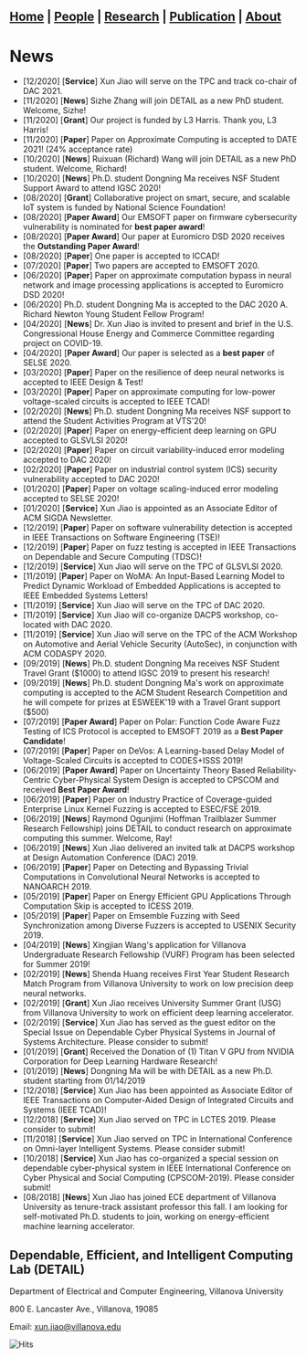 ## [**Home**](./) | [People](./people) | [Research](./research) | [Publication](./publication) | [About](./about) 

# News
* [12/2020] [**Service**]  Xun Jiao will serve on the TPC and track co-chair of DAC 2021. 
* [11/2020] [**News**] Sizhe Zhang will join DETAIL as a new PhD student. Welcome, Sizhe!
* [11/2020] [**Grant**] Our project is funded by L3 Harris. Thank you, L3 Harris! 
* [11/2020] [**Paper**] Paper on Approximate Computing is accepted to DATE 2021! (24% acceptance rate) 
* [10/2020] [**News**] Ruixuan (Richard) Wang will join DETAIL as a new PhD student. Welcome, Richard!
* [10/2020] [**News**] Ph.D. student Dongning Ma receives NSF Student Support Award to attend IGSC 2020!
* [08/2020] [**Grant**] Collaborative project on smart, secure, and scalable IoT system is funded by National Science Foundation!
* [08/2020] [**Paper Award**] Our EMSOFT paper on firmware cybersecurity vulnerability is nominated for **best paper award**!
* [08/2020] [**Paper Award**] Our paper at Euromicro DSD 2020 receives the **Outstanding Paper Award**!
* [08/2020] [**Paper**] One paper is accepted to ICCAD!
* [07/2020] [**Paper**] Two papers are accepted to EMSOFT 2020.
* [06/2020] [**Paper**] Paper on approximate computation bypass in neural network and image processing applications is accepted to Euromicro DSD 2020!
* [06/2020] Ph.D. student Dongning Ma is accepted to the DAC 2020 A. Richard Newton Young Student Fellow Program!
* [04/2020] [**News**] Dr. Xun Jiao is invited to present and brief in the U.S. Congressional House Energy and Commerce Committee regarding project on COVID-19.
* [04/2020] [**Paper Award**] Our paper is selected as a **best paper** of SELSE 2020.  
* [03/2020] [**Paper**] Paper on the resilience of deep neural networks is accepted to IEEE Design & Test!
* [03/2020] [**Paper**] Paper on approximate computing for low-power voltage-scaled circuits is accepted to IEEE TCAD!
* [02/2020] [**News**] Ph.D. student Dongning Ma receives NSF support to attend the Student Activities Program at VTS'20!
* [02/2020] [**Paper**] Paper on energy-efficient deep learning on GPU accepted to GLSVLSI 2020!
* [02/2020] [**Paper**] Paper on circuit variability-induced error modeling accepted to DAC 2020! 
* [02/2020] [**Paper**] Paper on industrial control system (ICS) security vulnerability accepted to DAC 2020!
* [01/2020] [**Paper**] Paper on voltage scaling-induced error modeling accepted to SELSE 2020! 
* [01/2020] [**Service**] Xun Jiao is appointed as an Associate Editor of ACM SIGDA Newsletter.
* [12/2019] [**Paper**] Paper on software vulnerability detection is accepted in IEEE Transactions on Software Engineering (TSE)!
* [12/2019] [**Paper**] Paper on fuzz testing is accepted in IEEE Transactions on Dependable and Secure Computing (TDSC)!
* [12/2019] [**Service**] Xun Jiao will serve on the TPC of GLSVLSI 2020. 
* [11/2019] [**Paper**] Paper on WoMA: An Input-Based Learning Model to Predict Dynamic Workload of Embedded Applications is accepted to IEEE Embedded Systems Letters!
* [11/2019] [**Service**] Xun Jiao will serve on the TPC of DAC 2020. 
* [11/2019] [**Service**] Xun Jiao will co-organize DACPS workshop, co-located with DAC 2020. 
* [11/2019] [**Service**] Xun Jiao will serve on the TPC of the ACM Workshop on Automotive and Aerial Vehicle Security (AutoSec), in conjunction with ACM CODASPY 2020. 
* [09/2019] [**News**] Ph.D. student Dongning Ma receives NSF Student Travel Grant ($1000) to attend IGSC 2019 to present his research!
* [09/2019] [**News**] Ph.D. student Dongning Ma's work on approximate computing is accepted to the ACM Student Research Competition and he will compete for prizes at ESWEEK'19 with a Travel Grant support ($500)
* [07/2019] [**Paper Award**] Paper on Polar: Function Code Aware Fuzz Testing of ICS Protocol is accepted to EMSOFT 2019 as a **Best Paper Candidate**!
* [07/2019] [**Paper**] Paper on DeVos: A Learning-based Delay Model of Voltage-Scaled Circuits is accepted to CODES+ISSS 2019!
* [06/2019] [**Paper Award**] Paper on Uncertainty Theory Based Reliability-Centric Cyber-Physical System Design is accepted to CPSCOM and received **Best Paper Award**!
* [06/2019] [**Paper**] Paper on Industry Practice of Coverage-guided Enterprise Linux Kernel Fuzzing is accepted to ESEC/FSE 2019.
* [06/2019] [**News**] Raymond Ogunjimi (Hoffman Trailblazer Summer Research Fellowship) joins DETAIL to conduct research on approximate computing this summer. Welcome, Ray!
* [06/2019] [**News**] Xun Jiao delivered an invited talk at DACPS workshop at Design Automation Conference (DAC) 2019.
* [06/2019] [**Paper**] Paper on Detecting and Bypassing Trivial Computations in Convolutional Neural Networks is accepted to NANOARCH 2019.
* [05/2019] [**Paper**] Paper on Energy Efficient GPU Applications Through Computation Skip is accepted to ICESS 2019.
* [05/2019] [**Paper**] Paper on Emsemble Fuzzing with Seed Synchronization among Diverse Fuzzers is accepted to USENIX Security 2019.
* [04/2019] [**News**] Xingjian Wang's application for Villanova Undergraduate Research Fellowship (VURF) Program has been selected for Summer 2019!
* [02/2019] [**News**] Shenda Huang receives First Year Student Research Match Program from Villanova University to work on low precision deep neural networks.
* [02/2019] [**Grant**] Xun Jiao receives University Summer Grant (USG) from Villanova University to work on efficient deep learning accelerator.
* [02/2019] [**Service**] Xun Jiao has served as the guest editor on the Special Issue on Dependable Cyber Physical Systems in Journal of Systems Architecture. Please consider to submit!
* [01/2019] [**Grant**] Received the Donation of (1) Titan V GPU from NVIDIA Corporation for Deep Learning Hardware Research! 
* [01/2019] [**News**] Dongning Ma will be with DETAIL as a new Ph.D. student starting from 01/14/2019
* [12/2018] [**Service**] Xun Jiao has been appointed as Associate Editor of IEEE Transactions on Computer-Aided Design of Integrated Circuits and Systems (IEEE TCAD)!
* [12/2018] [**Service**] Xun Jiao served on TPC in LCTES 2019. Please consider to submit!
* [11/2018] [**Service**] Xun Jiao served on TPC in International Conference on Omni-layer Intelligent Systems. Please consider submit!
* [10/2018] [**Service**] Xun Jiao has co-organized a special session on dependable cyber-physical system in IEEE International Conference on Cyber Physical and Social Computing (CPSCOM-2019). Please consider submit!
* [08/2018] [**News**] Xun Jiao has joined ECE department of Villanova University as tenure-track assistant professor this fall. I am looking for self-motivated Ph.D. students to join, working on energy-efficient machine learning accelerator. 
  
## Dependable, Efficient, and Intelligent Computing Lab (DETAIL)
Department of Electrical and Computer Engineering, Villanova University

800 E. Lancaster Ave., Villanova, 19085

Email: xun.jiao@villanova.edu

![Hits](https://hitcounter.pythonanywhere.com/count/tag.svg?url=https%3A%2F%2Fvu-detail.github.io)
